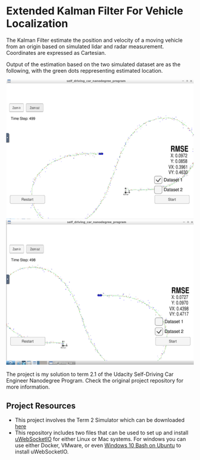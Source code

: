 [image1]: ./Docs/dataset1_output.PNG "out1"
[image2]: ./Docs/dataset2_output.PNG "out2"

# Extended Kalman Filter For Vehicle Localization 

The Kalman Filter estimate the position and velocity of a moving vehicle from an origin based on simulated lidar and radar measurement. Coordinates are expressed as Cartesian. 

Output of the estimation based on the two simulated dataset are as the following, with the green dots reppresenting estimated location.

![alt text][image1]
![alt text][image2]


The project is my solution to term 2.1 of the Udacity Self-Driving Car Engineer Nanodegree Program. Check the original project repository for more information. 


## Project Resources

* This project involves the Term 2 Simulator which can be downloaded [here](https://github.com/udacity/self-driving-car-sim/releases)
* This repository includes two files that can be used to set up and install [uWebSocketIO](https://github.com/uWebSockets/uWebSockets) for either Linux or Mac systems. For windows you can use either Docker, VMware, or even [Windows 10 Bash on Ubuntu](https://www.howtogeek.com/249966/how-to-install-and-use-the-linux-bash-shell-on-windows-10/) to install uWebSocketIO. 
